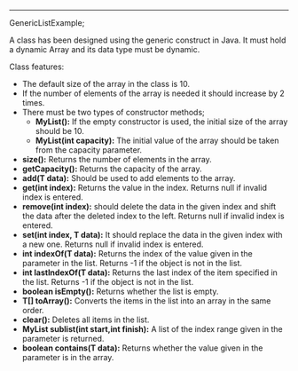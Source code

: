---
GenericListExample;

A class has been designed using the generic construct in Java.
It must hold a dynamic Array and its data type must be dynamic.


Class features:
- The default size of the array in the class is 10.
- If the number of elements of the array is needed it should increase by 2 times.
- There must be two types of constructor methods;
    - **MyList():** If the empty constructor is used, the initial size of the array should be 10.
    - **MyList(int capacity):** The initial value of the array should be taken from the capacity parameter.
- **size():** Returns the number of elements in the array.
- **getCapacity():** Returns the capacity of the array.
- **add(T data):** Should be used to add elements to the array.
- **get(int index):** Returns the value in the index. Returns null if invalid index is entered.
- **remove(int index):** should delete the data in the given index and shift the data after the deleted index to the left. Returns null if invalid index is entered.
- **set(int index, T data):** It should replace the data in the given index with a new one. Returns null if invalid index is entered.
- **int indexOf(T data):** Returns the index of the value given in the parameter in the list. Returns -1 if the object is not in the list.
- **int lastIndexOf(T data):** Returns the last index of the item specified in the list. Returns -1 if the object is not in the list.
- **boolean isEmpty():** Returns whether the list is empty.
- **T[] toArray():** Converts the items in the list into an array in the same order.
- **clear():** Deletes all items in the list.
- **MyList<T> sublist(int start,int finish):** A list of the index range given in the parameter is returned.
- **boolean contains(T data):** Returns whether the value given in the parameter is in the array.
